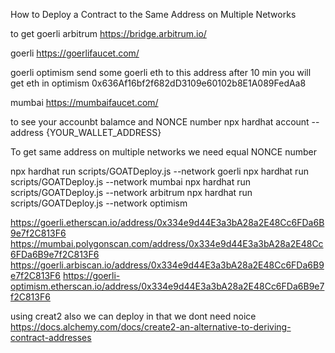 
How to Deploy a Contract to the Same Address on Multiple Networks

to get goerli arbitrum 
https://bridge.arbitrum.io/

goerli 
https://goerlifaucet.com/

goerli optimism 
send some goerli eth to this address after 10 min you will get eth in optimism
0x636Af16bf2f682dD3109e60102b8E1A089FedAa8

mumbai
https://mumbaifaucet.com/


to see your  accounbt balamce and NONCE  number 
npx hardhat account --address {YOUR_WALLET_ADDRESS}

To get same address on multiple networks we need equal NONCE number 

npx hardhat run scripts/GOATDeploy.js --network goerli
npx hardhat run scripts/GOATDeploy.js --network mumbai
npx hardhat run scripts/GOATDeploy.js --network arbitrum
npx hardhat run scripts/GOATDeploy.js --network optimism

https://goerli.etherscan.io/address/0x334e9d44E3a3bA28a2E48Cc6FDa6B9e7f2C813F6
https://mumbai.polygonscan.com/address/0x334e9d44E3a3bA28a2E48Cc6FDa6B9e7f2C813F6
https://goerli.arbiscan.io/address/0x334e9d44E3a3bA28a2E48Cc6FDa6B9e7f2C813F6 
https://goerli-optimism.etherscan.io/address/0x334e9d44E3a3bA28a2E48Cc6FDa6B9e7f2C813F6

using creat2 also we can deploy in that we dont need noice
https://docs.alchemy.com/docs/create2-an-alternative-to-deriving-contract-addresses